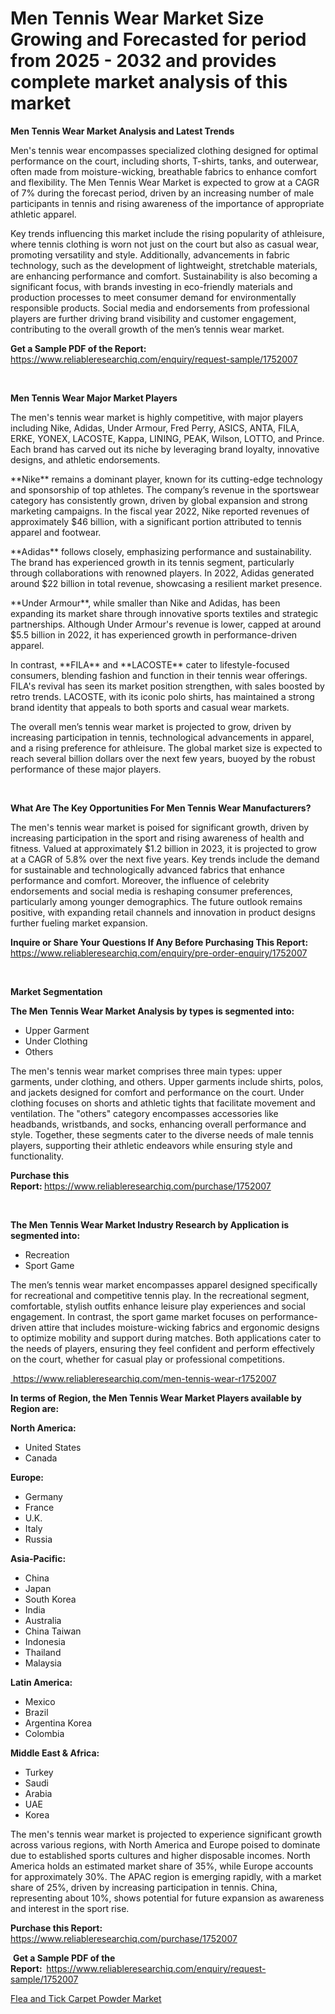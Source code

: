 <p><h1>Men Tennis Wear Market Size Growing and Forecasted for period from 2025 - 2032 and provides complete market analysis of this market</h1></p><p><strong>Men Tennis Wear Market Analysis and Latest Trends</strong></p>
<p><p>Men's tennis wear encompasses specialized clothing designed for optimal performance on the court, including shorts, T-shirts, tanks, and outerwear, often made from moisture-wicking, breathable fabrics to enhance comfort and flexibility. The Men Tennis Wear Market is expected to grow at a CAGR of 7% during the forecast period, driven by an increasing number of male participants in tennis and rising awareness of the importance of appropriate athletic apparel.</p><p>Key trends influencing this market include the rising popularity of athleisure, where tennis clothing is worn not just on the court but also as casual wear, promoting versatility and style. Additionally, advancements in fabric technology, such as the development of lightweight, stretchable materials, are enhancing performance and comfort. Sustainability is also becoming a significant focus, with brands investing in eco-friendly materials and production processes to meet consumer demand for environmentally responsible products. Social media and endorsements from professional players are further driving brand visibility and customer engagement, contributing to the overall growth of the men’s tennis wear market.</p></p>
<p><strong>Get a Sample PDF of the Report:&nbsp;</strong> <a href="https://www.reliableresearchiq.com/enquiry/request-sample/1752007?utm_campaign=3279&utm_medium=2&utm_source=Github&utm_content=ia&utm_term=04042025&utm_id=men-tennis-wear">https://www.reliableresearchiq.com/enquiry/request-sample/1752007</a></p>
<p>&nbsp;</p>
<p><strong>Men Tennis Wear Major Market Players</strong></p>
<p><p>The men's tennis wear market is highly competitive, with major players including Nike, Adidas, Under Armour, Fred Perry, ASICS, ANTA, FILA, ERKE, YONEX, LACOSTE, Kappa, LINING, PEAK, Wilson, LOTTO, and Prince. Each brand has carved out its niche by leveraging brand loyalty, innovative designs, and athletic endorsements.</p><p>**Nike** remains a dominant player, known for its cutting-edge technology and sponsorship of top athletes. The company’s revenue in the sportswear category has consistently grown, driven by global expansion and strong marketing campaigns. In the fiscal year 2022, Nike reported revenues of approximately $46 billion, with a significant portion attributed to tennis apparel and footwear.</p><p>**Adidas** follows closely, emphasizing performance and sustainability. The brand has experienced growth in its tennis segment, particularly through collaborations with renowned players. In 2022, Adidas generated around $22 billion in total revenue, showcasing a resilient market presence.</p><p>**Under Armour**, while smaller than Nike and Adidas, has been expanding its market share through innovative sports textiles and strategic partnerships. Although Under Armour's revenue is lower, capped at around $5.5 billion in 2022, it has experienced growth in performance-driven apparel.</p><p>In contrast, **FILA** and **LACOSTE** cater to lifestyle-focused consumers, blending fashion and function in their tennis wear offerings. FILA's revival has seen its market position strengthen, with sales boosted by retro trends. LACOSTE, with its iconic polo shirts, has maintained a strong brand identity that appeals to both sports and casual wear markets.</p><p>The overall men’s tennis wear market is projected to grow, driven by increasing participation in tennis, technological advancements in apparel, and a rising preference for athleisure. The global market size is expected to reach several billion dollars over the next few years, buoyed by the robust performance of these major players.</p></p>
<p>&nbsp;</p>
<p><strong>What Are The Key Opportunities For Men Tennis Wear Manufacturers?</strong></p>
<p><p>The men's tennis wear market is poised for significant growth, driven by increasing participation in the sport and rising awareness of health and fitness. Valued at approximately $1.2 billion in 2023, it is projected to grow at a CAGR of 5.8% over the next five years. Key trends include the demand for sustainable and technologically advanced fabrics that enhance performance and comfort. Moreover, the influence of celebrity endorsements and social media is reshaping consumer preferences, particularly among younger demographics. The future outlook remains positive, with expanding retail channels and innovation in product designs further fueling market expansion.</p></p>
<p><strong>Inquire or Share Your Questions If Any Before Purchasing This Report:</strong> <a href="https://www.reliableresearchiq.com/enquiry/pre-order-enquiry/1752007?utm_campaign=3279&utm_medium=2&utm_source=Github&utm_content=ia&utm_term=04042025&utm_id=men-tennis-wear">https://www.reliableresearchiq.com/enquiry/pre-order-enquiry/1752007</a></p>
<p>&nbsp;</p>
<p><strong>Market Segmentation</strong></p>
<p><strong>The Men Tennis Wear Market Analysis by types is segmented into:</strong></p>
<p><ul><li>Upper Garment</li><li>Under Clothing</li><li>Others</li></ul></p>
<p><p>The men's tennis wear market comprises three main types: upper garments, under clothing, and others. Upper garments include shirts, polos, and jackets designed for comfort and performance on the court. Under clothing focuses on shorts and athletic tights that facilitate movement and ventilation. The "others" category encompasses accessories like headbands, wristbands, and socks, enhancing overall performance and style. Together, these segments cater to the diverse needs of male tennis players, supporting their athletic endeavors while ensuring style and functionality.</p></p>
<p><strong>Purchase this Report:&nbsp;</strong><a href="https://www.reliableresearchiq.com/purchase/1752007?utm_campaign=3279&utm_medium=2&utm_source=Github&utm_content=ia&utm_term=04042025&utm_id=men-tennis-wear">https://www.reliableresearchiq.com/purchase/1752007</a></p>
<p>&nbsp;</p>
<p><strong>The Men Tennis Wear Market Industry Research by Application is segmented into:</strong></p>
<p><ul><li>Recreation</li><li>Sport Game</li></ul></p>
<p><p>The men’s tennis wear market encompasses apparel designed specifically for recreational and competitive tennis play. In the recreational segment, comfortable, stylish outfits enhance leisure play experiences and social engagement. In contrast, the sport game market focuses on performance-driven attire that includes moisture-wicking fabrics and ergonomic designs to optimize mobility and support during matches. Both applications cater to the needs of players, ensuring they feel confident and perform effectively on the court, whether for casual play or professional competitions.</p></p>
<p><a href="https://www.reliableresearchiq.com/men-tennis-wear-r1752007?utm_campaign=3279&utm_medium=2&utm_source=Github&utm_content=ia&utm_term=04042025&utm_id=men-tennis-wear">&nbsp;https://www.reliableresearchiq.com/men-tennis-wear-r1752007</a></p>
<p><strong>In terms of Region, the Men Tennis Wear Market Players available by Region are:</strong></p>
<p>
    <p> <strong> North America: </strong>
        <ul>
            <li>United States</li>
            <li>Canada</li>
        </ul>
        </p> 
    <p> <strong> Europe: </strong>
        <ul>
            <li>Germany</li>
            <li>France</li>
            <li>U.K.</li>
            <li>Italy</li>
            <li>Russia</li>
        </ul>
        </p> 
    <p> <strong> Asia-Pacific: </strong>
        <ul>
            <li>China</li>
            <li>Japan</li>
            <li>South Korea</li>
            <li>India</li>
            <li>Australia</li>
            <li>China Taiwan</li>
            <li>Indonesia</li>
            <li>Thailand</li>
            <li>Malaysia</li>
        </ul>
        </p> 
    <p> <strong> Latin America: </strong>
        <ul>
            <li>Mexico</li>
            <li>Brazil</li>
            <li>Argentina Korea</li>
            <li>Colombia</li>
        </ul>
        </p> 
    <p> <strong> Middle East & Africa: </strong>
        <ul>
            <li>Turkey</li>
            <li>Saudi</li>
            <li>Arabia</li>
            <li>UAE</li>
            <li>Korea</li>
        </ul>
    </p>
    </p>
<p><p>The men's tennis wear market is projected to experience significant growth across various regions, with North America and Europe poised to dominate due to established sports cultures and higher disposable incomes. North America holds an estimated market share of 35%, while Europe accounts for approximately 30%. The APAC region is emerging rapidly, with a market share of 25%, driven by increasing participation in tennis. China, representing about 10%, shows potential for future expansion as awareness and interest in the sport rise.</p></p>
<p><strong>Purchase this Report: </strong><a href="https://www.reliableresearchiq.com/purchase/1752007?utm_campaign=3279&utm_medium=2&utm_source=Github&utm_content=ia&utm_term=04042025&utm_id=men-tennis-wear">https://www.reliableresearchiq.com/purchase/1752007</a></p>
<p>&nbsp;<strong>Get a Sample PDF of the Report:&nbsp;&nbsp;</strong><a href="https://www.reliableresearchiq.com/enquiry/request-sample/1752007?utm_campaign=3279&utm_medium=2&utm_source=Github&utm_content=ia&utm_term=04042025&utm_id=men-tennis-wear">https://www.reliableresearchiq.com/enquiry/request-sample/1752007</a></p>
<p><strong></strong></p>
<p><p><a href="https://github.com/lestymbango/Market-Research-Report-List-1/blob/main/flea-and-tick-carpet-powder-market.md?utm_campaign=3279&utm_medium=2&utm_source=Github&utm_content=ia&utm_term=04042025&utm_id=men-tennis-wear">Flea and Tick Carpet Powder Market</a></p></p>